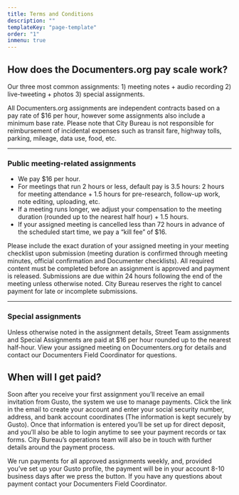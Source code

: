 ```yaml
---
title: Terms and Conditions
description: ""
templateKey: "page-template"
order: "1"
inmenu: true
---
```


## How does the Documenters.org pay scale work?

Our three most common assignments: 1) meeting notes + audio recording 2) live-tweeting + photos 3) special assignments.

All Documenters.org assignments are independent contracts based on a pay rate of \$16 per hour, however some assignments also include a minimum base rate. Please note that City Bureau is not responsible for reimbursement of incidental expenses such as transit fare, highway tolls, parking, mileage, data use, food, etc.

---

### Public meeting-related assignments

- We pay \$16 per hour.
- For meetings that run 2 hours or less, default pay is 3.5 hours: 2 hours for meeting attendance + 1.5 hours for pre-research, follow-up work, note editing, uploading, etc.
- If a meeting runs longer, we adjust your compensation to the meeting duration (rounded up to the nearest half hour) + 1.5 hours.
- If your assigned meeting is cancelled less than 72 hours in advance of the scheduled start time, we pay a “kill fee” of \$16.

Please include the exact duration of your assigned meeting in your meeting checklist upon submission (meeting duration is confirmed through meeting minutes, official confirmation and Documenter checklists). All required content must be completed before an assignment is approved and payment is released. Submissions are due within 24 hours following the end of the meeting unless otherwise noted. City Bureau reserves the right to cancel payment for late or incomplete submissions.

---

### Special assignments

Unless otherwise noted in the assignment details, Street Team assignments and Special Assignments are paid at \$16 per hour rounded up to the nearest half-hour. View your assigned meeting on Documenters.org for details and contact our Documenters Field Coordinator for questions.

## When will I get paid?

Soon after you receive your first assignment you’ll receive an email invitation from Gusto, the system we use to manage payments. Click the link in the email to create your account and enter your social security number, address, and bank account coordinates (The information is kept securely by Gusto). Once that information is entered you’ll be set up for direct deposit, and you’ll also be able to login anytime to see your payment records or tax forms. City Bureau’s operations team will also be in touch with further details around the payment process.

We run payments for all approved assignments weekly, and, provided you’ve set up your Gusto profile, the payment will be in your account 8-10 business days after we press the button. If you have any questions about payment contact your Documenters Field Coordinator.
